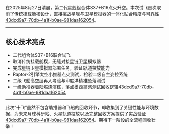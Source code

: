 在2025年8月27日清晨，第二代星舰组合体S37+B16点火升空。本次试飞首次取消了传统挂载舱楔设计，直接挑战星舰与卫星模拟器的一体化贴合精度与可靠性[43dcd9a7-70db-4a1f-b0ae-981daa162054](https://view.inews.qq.com/k/20250827A01PQI00?web_channel=wap&openApp=false&no-redirect=1&citationMarker=43dcd9a7-70db-4a1f-b0ae-981daa162054 "1")。

---

## 核心技术亮点

- 二代组合体S37+B16联合试飞  
- 取消传统挂载舱楔，无缝对接星链卫星模拟器  
- 完成星链卫星模拟器部署任务，验证轨道投放能力  
- Raptor-2引擎太空小推器点火测试，检验二级自主姿控系统  
- 二级飞船高空层再入考验与印度洋精准坠落测试  
- 一级助推器着陆燃烧演练，落点墨西哥湾测试回收逻辑[43dcd9a7-70db-4a1f-b0ae-981daa162054](https://view.inews.qq.com/k/20250827A01PQI00?web_channel=wap&openApp=false&no-redirect=1&citationMarker=43dcd9a7-70db-4a1f-b0ae-981daa162054 "1")  

---

此次“十飞”虽然不包含助推器和飞船的回收环节，却收集到了关键性能与环境数据，为未来月球科研站、火星轨道投放以及完整回收方案提供了实战验证[43dcd9a7-70db-4a1f-b0ae-981daa162054](https://view.inews.qq.com/k/20250827A01PQI00?web_channel=wap&openApp=false&no-redirect=1&citationMarker=43dcd9a7-70db-4a1f-b0ae-981daa162054 "1")。期待下一阶段的全流程回收壮举！

